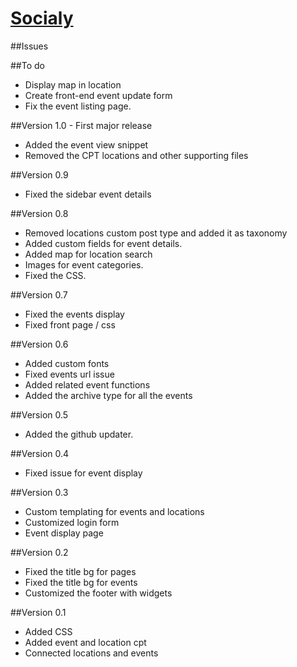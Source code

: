 # [Socialy](http://socialy.in/)


##Issues




##To do
- Display map in location
- Create front-end event update form
- Fix the event listing page.


##Version 1.0 - First major release
- Added the event view snippet
- Removed the CPT locations and other supporting files

##Version 0.9
- Fixed the sidebar event details

##Version 0.8
- Removed locations custom post type and added it as taxonomy
- Added custom fields for event details.
- Added map for location search
- Images for event categories.
- Fixed the CSS.


##Version 0.7
- Fixed the events display
- Fixed front page / css



##Version 0.6
- Added custom fonts
- Fixed events url issue
- Added related event functions
- Added the archive type for all the events


##Version 0.5
- Added the github updater.

##Version 0.4
- Fixed issue for event display

##Version 0.3
- Custom templating for events and locations
- Customized login form
- Event display page

##Version 0.2
- Fixed the title bg for pages
- Fixed the title bg for events
- Customized the footer with widgets


##Version 0.1
- Added CSS
- Added event and location cpt
- Connected locations and events

